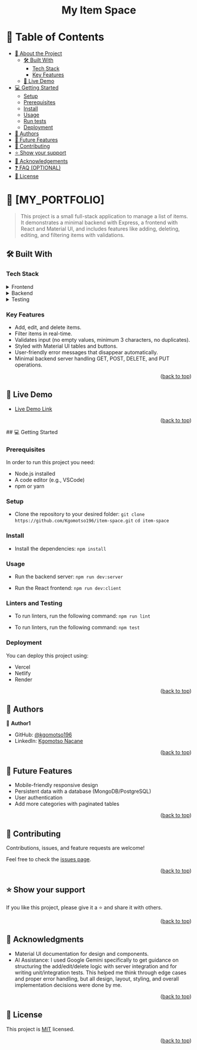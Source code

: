 <a name="readme-top"></a>


<div align="center">

  <h1><b>My Item Space</b></h1>

</div>


# 📗 Table of Contents

- [📖 About the Project](#about-project)
  - [🛠 Built With](#built-with)
    - [Tech Stack](#tech-stack)
    - [Key Features](#key-features)
  - [🚀 Live Demo](#live-demo)
- [💻 Getting Started](#getting-started)
  - [Setup](#setup)
  - [Prerequisites](#prerequisites)
  - [Install](#install)
  - [Usage](#usage)
  - [Run tests](#run-tests)
  - [Deployment](#triangular_flag_on_post-deployment)
- [👥 Authors](#authors)
- [🔭 Future Features](#future-features)
- [🤝 Contributing](#contributing)
- [⭐️ Show your support](#support)
- [🙏 Acknowledgements](#acknowledgements)
- [❓ FAQ (OPTIONAL)](#faq)
- [📝 License](#license)


# 📖 [MY_PORTFOLIO] <a name="about-project"></a>

> This project is a small full-stack application to manage a list of items. It demonstrates a minimal backend with Express, a frontend with React and Material UI, and includes features like adding, deleting, editing, and filtering items with validations.

## 🛠 Built With <a name="built-with"></a>

### Tech Stack <a name="tech-stack"></a>

<details>
  <summary>Frontend</summary>
  <ul>
    <li><a>React</a></li>
    <li><a>Material UI</a></li>
    <li><a>TypeScript</a></li>
  </ul>
</details>
<details>
  <summary>Backend</summary>
  <ul>
    <li><a>Node.js</a></li>
    <li><a>Express</a></li>
  </ul>
</details>
<details>
  <summary>Testing</summary>
  <ul>
    <li><a>Jest</a></li>
    <li><a>React Testing Library</a></li>
  </ul>
</details>


### Key Features <a name="key-features"></a>

- Add, edit, and delete items.
- Filter items in real-time.
- Validates input (no empty values, minimum 3 characters, no duplicates).
- Styled with Material UI tables and buttons.
- User-friendly error messages that disappear automatically.
- Minimal backend server handling GET, POST, DELETE, and PUT operations.

<p align="right">(<a href="#readme-top">back to top</a>)</p>

## 🚀 Live Demo <a name="live-demo"></a>


- [Live Demo Link]()

<p align="right">(<a href="#readme-top">back to top</a>)</p>
## 💻 Getting Started <a name="getting-started"></a>


### Prerequisites

In order to run this project you need:
- Node.js installed
- A code editor (e.g., VSCode)
- npm or yarn


### Setup

- Clone the repository to your desired folder:
`git clone https://github.com/Kgomotso196/item-space.git`
`cd item-space`

### Install

- Install the dependencies:
`npm install`

### Usage

- Run the backend server:
`npm run dev:server`

- Run the React frontend:
`npm run dev:client`


### Linters and Testing

- To run linters, run the following command:
`npm run lint`

- To run linters, run the following command:
`npm test`

### Deployment

You can deploy this project using:
- Vercel
- Netlify
- Render

<p align="right">(<a href="#readme-top">back to top</a>)</p>


## 👥 Authors <a name="authors"></a>


👤 **Author1**

- GitHub: [@kgomotso196](https://github.com/Kgomotso196)
- LinkedIn: [Kgomotso Nacane](https://www.linkedin.com/in/kgomotso-nacane)

<p align="right">(<a href="#readme-top">back to top</a>)</p>

## 🔭 Future Features <a name="future-features"></a>

- Mobile-friendly responsive design
- Persistent data with a database (MongoDB/PostgreSQL)
- User authentication
- Add more categories with paginated tables

<p align="right">(<a href="#readme-top">back to top</a>)</p>

## 🤝 Contributing <a name="contributing"></a>

Contributions, issues, and feature requests are welcome!

Feel free to check the [issues page](../../issues/).

<p align="right">(<a href="#readme-top">back to top</a>)</p>

## ⭐️ Show your support <a name="support"></a>

If you like this project, please give it a ⭐ and share it with others.

<p align="right">(<a href="#readme-top">back to top</a>)</p>


## 🙏 Acknowledgments <a name="acknowledgements"></a>

- Material UI documentation for design and components.
- AI Assistance: I used Google Gemini specifically to get guidance on structuring the add/edit/delete logic with server integration and for writing unit/integration tests. This helped me think through edge cases and proper error handling, but all design, layout, styling, and overall implementation decisions were done by me.


<p align="right">(<a href="#readme-top">back to top</a>)</p>

## 📝 License <a name="license"></a>

This project is [MIT](/MIT.md) licensed.


<p align="right">(<a href="#readme-top">back to top</a>)</p>
